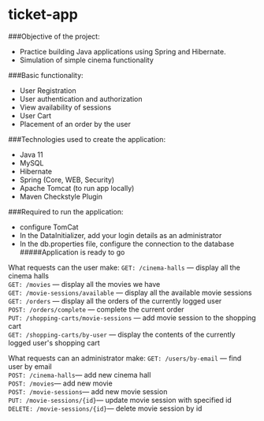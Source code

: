 # ticket-app



###Objective of the project:
* Practice building Java applications using Spring and Hibernate.
* Simulation of simple cinema functionality

###Basic functionality:
* User Registration
* User authentication and authorization
* View availability of sessions
* User Cart
* Placement of an order by the user

###Technologies used to create the application:
* Java 11
* MySQL
* Hibernate
* Spring (Core, WEB, Security)
* Apache Tomcat (to run app locally)
* Maven Checkstyle Plugin

###Required to run the application:
* configure TomCat
* In the DataInitializer, add your login details as an administrator
* In the db.properties file, configure the connection to the database
#####Application is ready to go

What requests can the user make:
```GET: /cinema-halls``` — display all the cinema halls<br>
```GET: /movies``` — display all the movies we have<br>
```GET: /movie-sessions/available``` — display all the available movie sessions<br>
```GET: /orders``` — display all the orders of the currently logged user<br>
```POST: /orders/complete``` — complete the current order<br>
```PUT: /shopping-carts/movie-sessions``` — add movie session to the shopping cart<br>
```GET: /shopping-carts/by-user``` — display the contents of the currently logged user's shopping cart<br>

What requests can an administrator make:
```GET: /users/by-email``` — find user by email<br>
```POST: /cinema-halls```— add new cinema hall<br>
```POST: /movies```— add new movie<br>
```POST: /movie-sessions```— add new movie session<br>
```PUT: /movie-sessions/{id}```— update movie session with specified id<br>
```DELETE: /movie-sessions/{id}```— delete movie session by id<br>